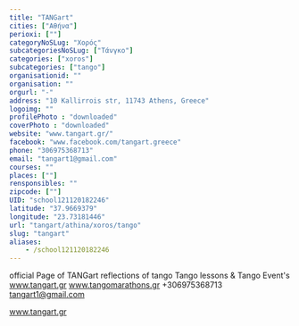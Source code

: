 ```yaml
---
title: "TANGart"
cities: ["Αθήνα"]
perioxi: [""]
categoryNoSLug: "Χορός"
subcategoriesNoSLug: ["Τάνγκο"]
categories: ["xoros"]
subcategories: ["tango"]
organisationid: ""
organisation: ""
orgurl: "-"
address: "10 Kallirrois str, 11743 Athens, Greece"
logoimg: ""
profilePhoto : "downloaded"
coverPhoto : "downloaded"
website: "www.tangart.gr/"
facebook: "www.facebook.com/tangart.greece"
phone: "306975368713"
email: "tangart1@gmail.com"
courses: ""
places: [""]
rensponsibles: ""
zipcode: [""]
UID: "school121120182246"
latitude: "37.9669379"
longitude: "23.73181446"
url: "tangart/athina/xoros/tango"
slug: "tangart"
aliases:
    - /school121120182246
---
```



official Page of TANGart reflections of tango Tango lessons &amp; Tango Event&#39;s www.tangart.gr www.tangomarathons.gr +306975368713 tangart1@gmail.com

www.tangart.gr